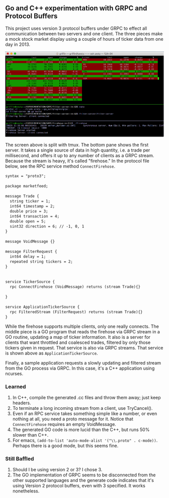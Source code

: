 ## Go and C++ experimentation with GRPC and Protocol Buffers

This project uses version 3 protocol buffers under GRPC to effect all communication between two servers and one client.
The three pieces make a mock stock market display using a couple of hours of ticker data from one day in 2013. 

![mock stock market display](/images/ZestyPic.png)

The screen above is split with tmux.  The bottom pane shows the first server.  It takes a single source of data in high quantity, i.e. a trade per millisecond, and offers it up to any number of clients as a GRPC stream.  Because the stream is heavy, it's called "firehose."  In the protocol file below, see the RPC service method ``ConnectFirehose``.


```
syntax = "proto3";

package marketfeed;

message Trade {
  string ticker = 1;
  int64 timestamp = 2;
  double price = 3;
  int64 transaction = 4;
  double open = 5;
  sint32 direction = 6; // -1, 0, 1
}

message VoidMessage {}

message FilterRequest {
  int64 delay = 1;
  repeated string tickers = 2;
}


service TickerSource {
  rpc ConnectFirehose (VoidMessage) returns (stream Trade){}
  
}

service ApplicationTickerSource {
  rpc FilteredStream (FilterRequest) returns (stream Trade){}
}
```

While the firehose supports multiple clients, only one really connects.  The middle piece is a GO program that reads the firehose via GRPC stream in a GO routine, updating a map of ticker information.  It also is a server for clients that want throttled and coalesced trades, filtered by only those tickers given in request.  That service is also via GRPC streams. That service is shown above as ``ApplicationTickerSource``.

Finally, a sample application requests a slowly updating and filtered stream from the GO process via GRPC.  In this case, it's a C++ application using ncurses.

### Learned

1. In C++, compile the generated .cc files and throw them away; just keep headers.
2. To terminate a long incoming stream from a client, use TryCancel().
3. Even if an RPC service takes something simple like a number, or even nothing at all, you need a proto message 
    for it.  Notice that ``ConnectFirehose`` requires an empty VoidMessage.
4. The generated GO code is more lucid than the C++, but runs 50% slower than C++.
5. For emacs, ``(add-to-list 'auto-mode-alist '("\\.proto" . c-mode))``.  Perhaps there is a good mode, but this seems fine.
    
### Still Baffled

1. Should I be using version 2 or 3?  I chose 3.
2. The GO implementation of GRPC seems to be disconnected from the other supported languages and the generate code indicates that it's using Version 2 protocol buffers, even with 3 specified.  It works nonetheless.






